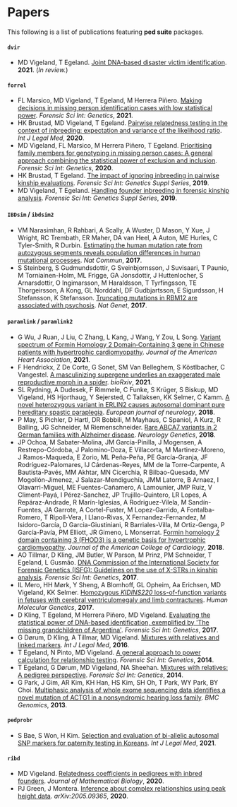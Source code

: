 # Papers

This following is a list of publications featuring **ped suite** packages. 

#### **`dvir`**
* MD Vigeland, T Egeland. [Joint DNA-based disaster victim identification](https://doi.org/10.21203/rs.3.rs-296414/v1). **2021**. (*In review.*)

#### **`forrel`**
* FL Marsico, MD Vigeland, T Egeland, M Herrera Piñero. [Making decisions in missing person identification cases with low statistical power](https://doi.org/10.1016/j.fsigen.2021.102519). *Forensic Sci Int: Genetics*, **2021**.
* HK Brustad, MD Vigeland, T Egeland. [Pairwise relatedness testing in the context of inbreeding: expectation and variance of the likelihood ratio](https://doi.org/10.1007/s00414-020-02426-6). *Int J Legal Med*, **2020**.
* MD Vigeland, FL Marsico, M Herrera Piñero, T Egeland. [Prioritising family members for genotyping in missing person cases: A general approach combining the statistical power of exclusion and inclusion](https://doi.org/10.1016/j.fsigen.2020.102376). *Forensic Sci Int: Genetics*, **2020**.
* HK Brustad, T Egeland. [The impact of ignoring inbreeding in pairwise kinship evaluations](https://doi.org/10.1016/j.fsigss.2019.10.052). *Forensic Sci Int: Genetics Suppl Series*, **2019**.
* MD Vigeland, T Egeland. [Handling founder inbreeding in forensic kinship analysis](https://doi.org/10.1016/j.fsigss.2019.10.175). *Forensic Sci Int: Genetics Suppl Series*, **2019**.

#### **`IBDsim`** / **`ibdsim2`**
* VM Narasimhan, R Rahbari, A Scally, A Wuster, D Mason, Y Xue, J Wright, RC Trembath, ER Maher, DA van Heel, A Auton, ME Hurles, C Tyler-Smith, R Durbin. [Estimating the human mutation rate from autozygous segments reveals population differences in human mutational processes](https://doi.org/10.1038/s41467-017-00323-y). *Nat Commun*, **2017**.
* S Steinberg, S Gudmundsdottir, G Sveinbjornsson, J Suvisaari, T Paunio, M Torniainen-Holm, ML Frigge, GA Jonsdottir, J Huttenlocher, S Arnarsdottir, O Ingimarsson, M Haraldsson, T Tyrfingsson, TE Thorgeirsson, A Kong, GL Norddahl, DF Gudbjartsson, E Sigurdsson, H Stefansson, K Stefansson. [Truncating mutations in RBM12 are associated with psychosis](https://doi.org/10.1038/ng.3894). *Nat Genet*, **2017**.

#### **`paramlink`** / **`paramlink2`**
* G Wu, J Ruan, J Liu, C Zhang, L Kang, J Wang, Y Zou, L Song. [Variant spectrum of Formin Homology 2 Domain‐Containing 3 gene in Chinese patients with hypertrophic cardiomyopathy](https://doi.org/10.1161/JAHA.120.018236). *Journal of the American Heart Association*, **2021**.
* F Hendrickx, Z De Corte, G Sonet, SM Van Belleghem, S Köstlbacher, C Vangestel. [A masculinizing supergene underlies an exaggerated male reproductive morph in a spider](https://doi.org/10.1101/2021.02.09.430505). *bioRxiv*, **2021**.
* SL Rydning, A Dudesek, F Rimmele, C Funke, S Krüger, S Biskup, MD Vigeland, HS Hjorthaug, Y Sejersted, C Tallaksen, KK Selmer, C Kamm. [A novel heterozygous variant in ERLIN2 causes autosomal dominant pure hereditary spastic paraplegia](https://doi.org/10.1111/ene.13625). *European journal of neurology*, **2018**.
* P May, S Pichler, D Hartl, DR Bobbili, M Mayhaus, C Spaniol, A Kurz, R Balling, JG Schneider, M Riemenschneider. [Rare ABCA7 variants in 2 German families with Alzheimer disease](https://doi.org/10.1212/NXG.0000000000000224). *Neurology Genetics*, **2018**.
* JP Ochoa, M Sabater-Molina, JM García-Pinilla, J Mogensen, A Restrepo-Córdoba, J Palomino-Doza, E Villacorta, M Martinez-Moreno, J Ramos-Maqueda, E Zorio, ML Peña-Peña, PE García-Granja, JF Rodríguez-Palomares, IJ Cárdenas-Reyes, MM de la Torre-Carpente, A Bautista-Pavés, MM Akhtar, MN Cicerchia, R Bilbao-Quesada, MV Mogollón-Jimenez, J Salazar-Mendiguchía, JMM Latorre, B Arnaez, I Olavarri-Miguel, ME Fuentes-Cañamero, A Lamounier, JMP Ruiz, V Climent-Payá, I Pérez-Sanchez, JP Trujillo-Quintero, LR Lopes, A Repáraz-Andrade, R Marín-Iglesias, A Rodriguez-Vilela, M Sandín-Fuentes, JA Garrote, A Cortel-Fuster, M Lopez-Garrido, A Fontalba-Romero, T Ripoll-Vera, I Llano-Rivas, X Fernandez-Fernandez, M Isidoro-García, D Garcia-Giustiniani, R Barriales-Villa, M Ortiz-Genga, P García-Pavía, PM Elliott, JR Gimeno, L Monserrat. [Formin homology 2 domain containing 3 (FHOD3) is a genetic basis for hypertrophic cardiomyopathy](https://doi.org/10.1016/j.jacc.2018.10.001). *Journal of the American College of Cardiology*, **2018**.
* AO Tillmar, D Kling, JM Butler, W Parson, M Prinz, PM Schneider, T Egeland, L Gusmão. [DNA Commission of the International Society for Forensic Genetics (ISFG): Guidelines on the use of X-STRs in kinship analysis](https://doi.org/10.1016/j.fsigen.2017.05.005). *Forensic Sci Int: Genetics*, **2017**.
* IL Mero, HH Mørk, Y Sheng, A Blomhoff, GL Opheim, Aa Erichsen, MD Vigeland, KK Selmer. [Homozygous *KIDINS220* loss-of-function variants in fetuses with cerebral ventriculomegaly and limb contractures](https://doi.org/10.1093/hmg/ddx263). *Human Molecular Genetics*, **2017**.
* D Kling, T Egeland, M Herrera Piñero, MD Vigeland. [Evaluating the statistical power of DNA-based identification, exemplified by 'The missing grandchildren of Argentina'](https://doi.org/10.1016/j.fsigen.2017.08.006). *Forensic Sci Int: Genetics*, **2017**.
* G Dørum, D Kling, A Tillmar, MD Vigeland. [Mixtures with relatives and linked markers](https://doi.org/10.1007/s00414-015-1288-x). *Int J Legal Med*, **2016**.
* T Egeland, N Pinto, MD Vigeland. [A general approach to power calculation for relationship testing](https://doi.org/10.1016/j.fsigen.2013.05.001). *Forensic Sci Int: Genetics*, **2014**.
* T Egeland, G Dørum, MD Vigeland, NA Sheehan. [Mixtures with relatives: A pedigree perspective](https://doi.org/10.1016/j.fsigen.2014.01.007). *Forensic Sci Int: Genetics*, **2014**.
* G Park, J Gim, AR Kim, KH Han, HS Kim, SH Oh, T Park, WY Park, BY Choi. [Multiphasic analysis of whole exome sequencing data identifies a novel mutation of ACTG1 in a nonsyndromic hearing loss family](https://doi.org/10.1186/1471-2164-14-191). *BMC Genomics*, **2013**.

#### **`pedprobr`**

* S Bae, S Won, H Kim. [Selection and evaluation of bi-allelic autosomal SNP markers for paternity testing in Koreans](https://doi.org/10.1007/s00414-020-02495-7). *Int J Legal Med*, **2021**.

#### **`ribd`**
* MD Vigeland. [Relatedness coefficients in pedigrees with inbred founders](https://doi.org/10.1007/s00285-020-01505-x). *Journal of Mathematical Biology*, **2020**.
* PJ Green, J Montera. [Inference about complex relationships using peak height data](https://arxiv.org/abs/2005.09365). *arXiv:2005.09365*, **2020**.
